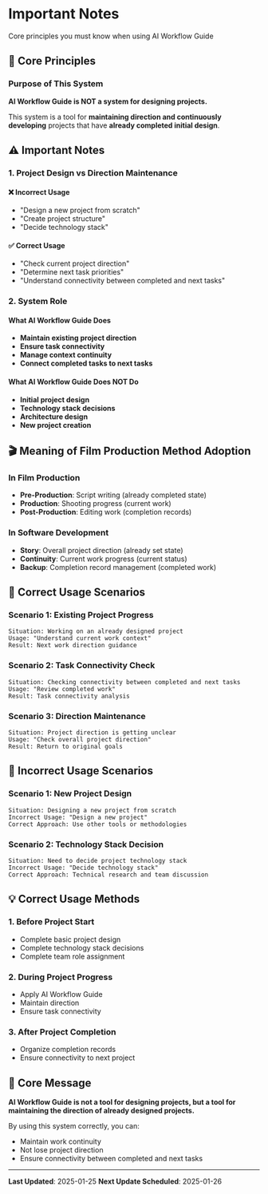 # Important Notes

Core principles you must know when using AI Workflow Guide

## 🎯 Core Principles

### Purpose of This System

**AI Workflow Guide is NOT a system for designing projects.**

This system is a tool for **maintaining direction and continuously developing** projects that have **already completed initial design**.

## ⚠️ Important Notes

### 1. Project Design vs Direction Maintenance

#### ❌ Incorrect Usage

- "Design a new project from scratch"
- "Create project structure"
- "Decide technology stack"

#### ✅ Correct Usage

- "Check current project direction"
- "Determine next task priorities"
- "Understand connectivity between completed and next tasks"

### 2. System Role

#### What AI Workflow Guide Does

- **Maintain existing project direction**
- **Ensure task connectivity**
- **Manage context continuity**
- **Connect completed tasks to next tasks**

#### What AI Workflow Guide Does NOT Do

- **Initial project design**
- **Technology stack decisions**
- **Architecture design**
- **New project creation**

## 🎬 Meaning of Film Production Method Adoption

### In Film Production

- **Pre-Production**: Script writing (already completed state)
- **Production**: Shooting progress (current work)
- **Post-Production**: Editing work (completion records)

### In Software Development

- **Story**: Overall project direction (already set state)
- **Continuity**: Current work progress (current status)
- **Backup**: Completion record management (completed work)

## 🔄 Correct Usage Scenarios

### Scenario 1: Existing Project Progress

```
Situation: Working on an already designed project
Usage: "Understand current work context"
Result: Next work direction guidance
```

### Scenario 2: Task Connectivity Check

```
Situation: Checking connectivity between completed and next tasks
Usage: "Review completed work"
Result: Task connectivity analysis
```

### Scenario 3: Direction Maintenance

```
Situation: Project direction is getting unclear
Usage: "Check overall project direction"
Result: Return to original goals
```

## 🚫 Incorrect Usage Scenarios

### Scenario 1: New Project Design

```
Situation: Designing a new project from scratch
Incorrect Usage: "Design a new project"
Correct Approach: Use other tools or methodologies
```

### Scenario 2: Technology Stack Decision

```
Situation: Need to decide project technology stack
Incorrect Usage: "Decide technology stack"
Correct Approach: Technical research and team discussion
```

## 💡 Correct Usage Methods

### 1. Before Project Start

- Complete basic project design
- Complete technology stack decisions
- Complete team role assignment

### 2. During Project Progress

- Apply AI Workflow Guide
- Maintain direction
- Ensure task connectivity

### 3. After Project Completion

- Organize completion records
- Ensure connectivity to next project

## 🎯 Core Message

**AI Workflow Guide is not a tool for designing projects, but a tool for maintaining the direction of already designed projects.**

By using this system correctly, you can:

- Maintain work continuity
- Not lose project direction
- Ensure connectivity between completed and next tasks

---

**Last Updated**: 2025-01-25
**Next Update Scheduled**: 2025-01-26
